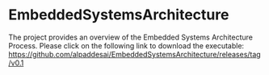 # EmbeddedSystemsArchitecture

The project provides an overview of the Embedded Systems Architecture Process. Please click on the following link to download the executable: 
https://github.com/alpaddesai/EmbeddedSystemsArchitecture/releases/tag/v0.1
